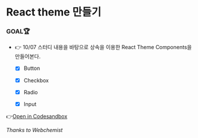 # React theme 만들기

### GOAL🏆

- 👉 10/07 스터디 내용을 바탕으로 상속을 이용한 React Theme Components을 만들어본다.
    - [x] Button
    - [x] Checkbox
    - [x] Radio
    - [x] Input



👉[Open in Codesandbox](https://codesandbox.io/s/summer-mountain-b30fe)

*Thanks to Webchemist*
